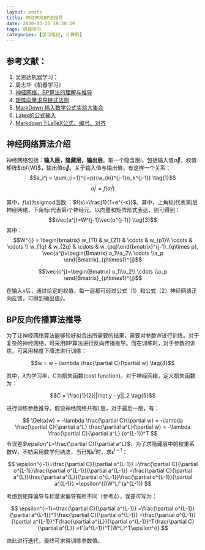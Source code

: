 ```yaml
---
layout: posts
title: 神经网络BP法推导
date: 2020-03-25 19:50:19
tags: 机器学习
categories: [学习笔记, 计算机]
---
```


## 参考文献：

1. 吴恩达机器学习；
2. 周志华《机器学习》
3. [神经网络，BP算法的理解与推导](https://zhuanlan.zhihu.com/p/45190898)
4. [矩阵向量求导链式法则](https://www.cnblogs.com/pinard/p/10825264.html)
5. [MarkDown 插入数学公式实验大集合](https://juejin.im/post/5a6721bd518825733201c4a2)
6. [Latex的公式输入](https://www.jianshu.com/p/05987743d27c)
7. [Markdown下LaTeX公式、编号、对齐](https://www.zybuluo.com/fyywy520/note/82980)

## 神经网络算法介绍

神经网络包括：**输入层，隐藏层，输出层**。取一个隐含层$i$，包括输入值$\vec{a}$，权值矩阵$\bf{W}$，输出值$\vec{o}$。关于输入值与输出值，有这样一个关系：
$$a_i^j = \sum_{i=1}^{i=p}{w_{ki}^{j-1}o_k^{j-1}} \tag{1}$$
$$o_i^j = f(a_i^j) \tag{2}$$

其中，$f(x)$为sigmod函数 ：$f(x)=\frac{1}{1+e^{-x}}$。其中，上角标j代表第j层神经网络，下角标i代表第i个神经元。以向量和矩阵形式表达，则可得到：
$$\vec{a^j}=W^{j-1}\vec{o^{j-1}} \tag{3}$$
其中：
$$W^{j} = \begin{bmatrix} w_{11} & w_{21} & \cdots & w_{p1}\\
\cdots & \cdots \\
 w_{1q} & w_{2q} & \cdots & w_{pq}\end{bmatrix}^{j-1}_{q\times p},
 \vec{a^j}=\begin{Bmatrix}
a_1\\a_2\\ \cdots \\a_p
\end{Bmatrix}_{p\times1}^{j}$$

$$\vec{o^j}=\begin{Bmatrix}
o_1\\o_2\\ \cdots \\o_p
\end{Bmatrix}_{p\times1}^{j}$$

在输入$x$后，通过给定的权值，每一层都可经过公式（1）和公式（2）神经网络正向反馈，可得到输出值$\hat y$。

## BP反向传播算法推导
 
为了让神经网络算法能够较好拟合出所需要的结果，需要对参数W进行训练。对于复杂的神经网络，可采用BP算法进行反向传播推导。而在训练时，对于参数的训练，可采用梯度下降法进行训练：

$$w = w - \lambda \frac{\partial C}{\partial w} \tag{4}$$

其中，$\lambda$为学习率，C为损失函数(cost function)。对于神经网络，定义损失函数为：

$$C = \frac{1}{2}||\hat y - y||_2 \tag{5}$$

进行训练参数推导。假设神经网络共有L层，对于最后一层，有：

$$
\Delta{w} = -\lambda \frac{\partial C}{\partial w}
= -\lambda \frac{\partial C}{\partial a^L} \frac{\partial a^L}{\partial w}
= -\lambda \frac{\partial C}{\partial a^L} (o^{L-1})^T
$$
令误差$\epsilon^L=\frac{\partial C}{\partial a^L}$，为了求隐藏层中的权重系数W，不妨采用数学归纳法，当已知$\epsilon^i$时，求$\epsilon^{i-1}$：

$$
\epsilon^{i-1}=\frac{\partial C}{\partial a^{L-1}}
=\frac{\partial C}{\partial o^{L-1}}\frac{\partial o^{L-1}}{\partial a^{L-1}}
=\frac{\partial C}{\partial a^{L}}\frac{\partial a^{L}}{\partial o^{L-1}}\frac{\partial o^{L-1}}{\partial a^{L-1}}
=\epsilon^{i}W^Lf'(a^{L-1})
$$

考虑到矩阵偏导与标量求偏导有所不同（参考[4](https://www.cnblogs.com/pinard/p/10825264.html)），误差可写为：

$$
\epsilon^{i-1}=\frac{\partial C}{\partial a^{L-1}}
=\frac{\partial o^{L-1}}{\partial a^{L-1}}^T\frac{\partial C}{\partial o^{L-1}}
=\frac{\partial o^{L-1}}{\partial a^{L-1}}^T\frac{\partial a^{L}}{\partial o^{L-1}}^T\frac{\partial C}{\partial a^{L}}
=f'(a^{L-1})^T(W^L)^T\epsilon^{i}
$$

由此进行迭代，最终可求得训练参数值。
